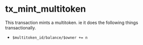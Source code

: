 # tx_mint_multitoken

This transaction mints a multitoken. ie it does the following things transactionally.

- `$multitoken_id/balance/$owner += n`
